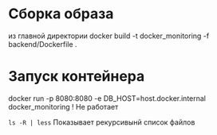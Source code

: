 # Сборка образа
из главной директории
docker build -t docker_monitoring -f backend/Dockerfile .

# Запуск контейнера
docker run -p 8080:8080 -e DB_HOST=host.docker.internal docker_monitoring
! Не работает


```ls -R | less```
Показывает рекурсивынй список файлов